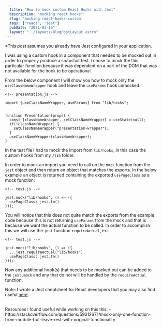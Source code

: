 ```yaml
---
  title: "How to mock custom React Hooks with Jest"
  description: "mocking react hooks"
  slug: 'mocking-react-hooks-custom'
  tags: ["react", "jest"]
  pubDate: "2021-03-16"
  layout: "../layouts/BlogPostLayout.astro"
---
```


*This post assumes you already have Jest configured in your application.

I was using a custom hook in a component that needed to be mocked out in order to properly produce a snapshot test. I chose to mock the this particular function because it was dependent on a part of the DOM that was not available for the hook to be operational.

From the below component I will show you how to mock only the `useClassNameWrapper` hook and leave the `useParams` hook unmocked.
```
<!-- presentation.js -->

import {useClassNameWrapper, useParams} from "lib/hooks";


function Presentation(props) {
  const [classNameWrapper, setClassNameWrapper] = useState(null);
  if(!classNameWrapper) {
    setClassNameWrapper("presentation-wrapper");
  }
  useClassNameWrapper(classNameWrapper);
}
```

In the test file I had to mock the import from `lib/hooks`, in this case the custom hooks from my `/lib` folder.

In order to mock an import you need to call on the `mock` function from the `jest` object and then return an object that matches the exports. In the below example an object is returned containing the exported `usePageClass` as a mock function:
```
<!-- test.js -->

jest.mock("lib/hooks", () => ({
  usePageClass: jest.fn()
}));
```

You will notice that this does not quite match the exports from the example code because this is not returning `useParams` from the mock and that is because we want the actual function to be called. In order to accomplish this we will use the `jest` function `requireActual`, ex:
```
<!-- test.js -->

jest.mock("lib/hooks", () => ({
  ...jest.requireActual("lib/hooks"),
  usePageClass: jest.fn()
}));
```

Now any additional hook(s) that needs to be mocked out can be added to the `jest.mock` and any that do not will be handled by the `requireActual` function.

Note: I wrote a Jest cheatsheet for React developers that you may also find useful [here](https://tinytechtuts.com/2021-jest-testing-cheatsheet). 

<br />
Resources I found useful while working on this this:
- https://stackoverflow.com/questions/59312671/mock-only-one-function-from-module-but-leave-rest-with-original-functionality


